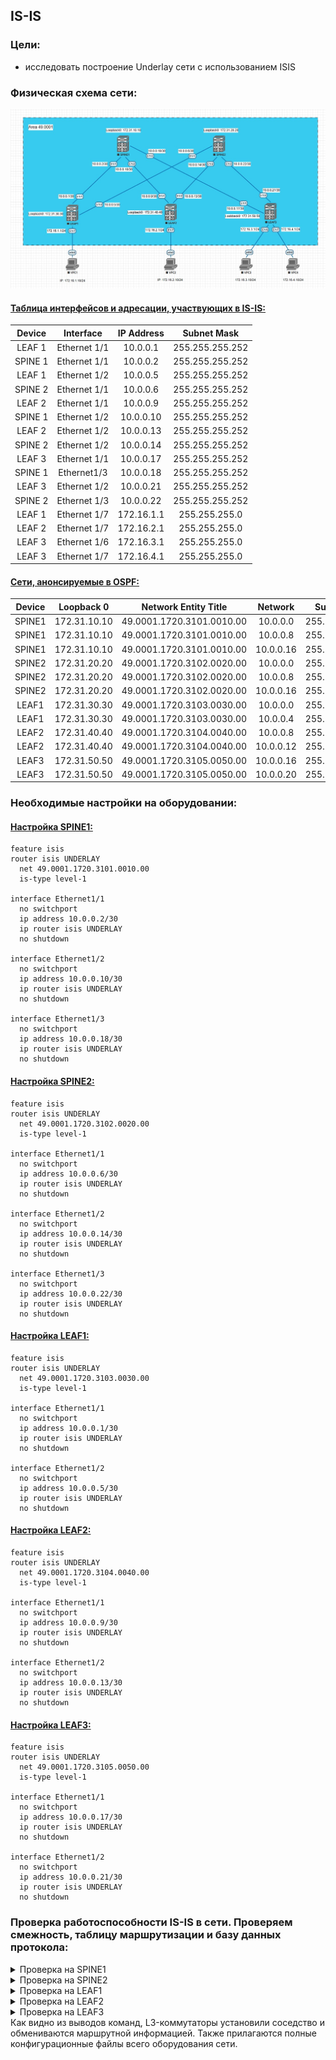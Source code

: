 ## IS-IS

### Цели:
- исследовать построение Underlay сети с использованием ISIS

### Физическая схема сети:
![Схема](Network_topology_with_isis.jpg)

#### <u>Таблица интерфейсов и адресации, участвующих в IS-IS:</u>

|Device|Interface|IP Address|Subnet Mask|
|:-:|:-:|:-:|:-:|
|LEAF 1|Ethernet 1/1|10.0.0.1|255.255.255.252|
|SPINE 1|Ethernet 1/1|10.0.0.2|255.255.255.252|
|LEAF 1|Ethernet 1/2|10.0.0.5|255.255.255.252|
|SPINE 2|Ethernet 1/1|10.0.0.6|255.255.255.252|
|LEAF 2|Ethernet 1/1|10.0.0.9|255.255.255.252|
|SPINE 1|Ethernet 1/2|10.0.0.10|255.255.255.252|
|LEAF 2|Ethernet 1/2|10.0.0.13|255.255.255.252|
|SPINE 2|Ethernet 1/2|10.0.0.14|255.255.255.252|
|LEAF 3|Ethernet 1/1|10.0.0.17|255.255.255.252|
|SPINE 1|Ethernet1/3|10.0.0.18|255.255.255.252|
|LEAF 3|Ethernet 1/2|10.0.0.21|255.255.255.252|
|SPINE 2|Ethernet 1/3|10.0.0.22|255.255.255.252|
|LEAF 1|Ethernet 1/7|172.16.1.1|255.255.255.0|
|LEAF 2|Ethernet 1/7|172.16.2.1|255.255.255.0|
|LEAF 3|Ethernet 1/6|172.16.3.1|255.255.255.0|
|LEAF 3|Ethernet 1/7|172.16.4.1|255.255.255.0|

#### <u>Сети, анонсируемые в OSPF:</u>

|Device|Loopback 0|Network Entity Title|Network|Subnet Mask|
|:-:|:-:|:-:|:-:|:-:|
|SPINE1|172.31.10.10|49.0001.1720.3101.0010.00|10.0.0.0|255.255.255.252|
|SPINE1|172.31.10.10|49.0001.1720.3101.0010.00|10.0.0.8|255.255.255.252|
|SPINE1|172.31.10.10|49.0001.1720.3101.0010.00|10.0.0.16|255.255.255.252|
|SPINE2|172.31.20.20|49.0001.1720.3102.0020.00|10.0.0.0|255.255.255.252|
|SPINE2|172.31.20.20|49.0001.1720.3102.0020.00|10.0.0.8|255.255.255.252|
|SPINE2|172.31.20.20|49.0001.1720.3102.0020.00|10.0.0.16|255.255.255.252|
|LEAF1|172.31.30.30|49.0001.1720.3103.0030.00|10.0.0.0|255.255.255.252|
|LEAF1|172.31.30.30|49.0001.1720.3103.0030.00|10.0.0.4|255.255.255.252|
|LEAF2|172.31.40.40|49.0001.1720.3104.0040.00|10.0.0.8|255.255.255.252|
|LEAF2|172.31.40.40|49.0001.1720.3104.0040.00|10.0.0.12|255.255.255.252|
|LEAF3|172.31.50.50|49.0001.1720.3105.0050.00|10.0.0.16|255.255.255.252|
|LEAF3|172.31.50.50|49.0001.1720.3105.0050.00|10.0.0.20|255.255.255.252|

### Необходимые настройки на оборудовании:

#### <u>Настройка SPINE1:</u>
```
feature isis
router isis UNDERLAY
  net 49.0001.1720.3101.0010.00
  is-type level-1

interface Ethernet1/1
  no switchport
  ip address 10.0.0.2/30
  ip router isis UNDERLAY
  no shutdown

interface Ethernet1/2
  no switchport
  ip address 10.0.0.10/30
  ip router isis UNDERLAY
  no shutdown

interface Ethernet1/3
  no switchport
  ip address 10.0.0.18/30
  ip router isis UNDERLAY
  no shutdown
```

#### <u>Настройка SPINE2:</u>
```
feature isis
router isis UNDERLAY
  net 49.0001.1720.3102.0020.00
  is-type level-1

interface Ethernet1/1
  no switchport
  ip address 10.0.0.6/30
  ip router isis UNDERLAY
  no shutdown

interface Ethernet1/2
  no switchport
  ip address 10.0.0.14/30
  ip router isis UNDERLAY
  no shutdown

interface Ethernet1/3
  no switchport
  ip address 10.0.0.22/30
  ip router isis UNDERLAY
  no shutdown
  ```
  #### <u>Настройка LEAF1:</u>
```
feature isis
router isis UNDERLAY
  net 49.0001.1720.3103.0030.00
  is-type level-1

interface Ethernet1/1
  no switchport
  ip address 10.0.0.1/30
  ip router isis UNDERLAY
  no shutdown

interface Ethernet1/2
  no switchport
  ip address 10.0.0.5/30
  ip router isis UNDERLAY
  no shutdown
  ```
  #### <u>Настройка LEAF2:</u>
```
feature isis
router isis UNDERLAY
  net 49.0001.1720.3104.0040.00
  is-type level-1

interface Ethernet1/1
  no switchport
  ip address 10.0.0.9/30
  ip router isis UNDERLAY
  no shutdown

interface Ethernet1/2
  no switchport
  ip address 10.0.0.13/30
  ip router isis UNDERLAY
  no shutdown
  ```
  #### <u>Настройка LEAF3:</u>
```
feature isis
router isis UNDERLAY
  net 49.0001.1720.3105.0050.00
  is-type level-1

interface Ethernet1/1
  no switchport
  ip address 10.0.0.17/30
  ip router isis UNDERLAY
  no shutdown

interface Ethernet1/2
  no switchport
  ip address 10.0.0.21/30
  ip router isis UNDERLAY
  no shutdown
  ```
### Проверка работоспособности IS-IS в сети. Проверяем смежность, таблицу маршрутизации и базу данных протокола:

<details>
<summary>Проверка на SPINE1</summary>

```
SPINE1# sh isis adjacency 
IS-IS process: UNDERLAY VRF: default
IS-IS adjacency database:
Legend: '!': No AF level connectivity in given topology
System ID       SNPA            Level  State  Hold Time  Interface
LEAF1           5003.0000.1b08  1      UP     00:00:07   Ethernet1/1
LEAF2           5004.0000.1b08  1      UP     00:00:07   Ethernet1/2
LEAF3           5005.0000.1b08  1      UP     00:00:08   Ethernet1/3


SPINE1# sh ip route isis
IP Route Table for VRF "default"
'*' denotes best ucast next-hop
'**' denotes best mcast next-hop
'[x/y]' denotes [preference/metric]
'%<string>' in via output denotes VRF <string>

10.0.0.4/30, ubest/mbest: 1/0
    *via 10.0.0.1, Eth1/1, [115/80], 00:32:55, isis-UNDERLAY, L1
10.0.0.12/30, ubest/mbest: 1/0
    *via 10.0.0.9, Eth1/2, [115/80], 00:19:27, isis-UNDERLAY, L1
10.0.0.20/30, ubest/mbest: 1/0
    *via 10.0.0.17, Eth1/3, [115/80], 00:00:54, isis-UNDERLAY, L1


SPINE1# sh isis database 
IS-IS Process: UNDERLAY LSP database VRF: default
IS-IS Level-1 Link State Database
  LSPID                 Seq Number   Checksum  Lifetime   A/P/O/T
  SPINE1.00-00        * 0x00000009   0xDE05    930        0/0/0/1
  SPINE2.00-00          0x00000009   0xF598    928        0/0/0/1
  LEAF1.00-00           0x00000005   0x8FF5    674        0/0/0/1
  LEAF1.01-00           0x00000005   0x4AD1    1175       0/0/0/1
  LEAF1.02-00           0x00000004   0xDC2E    705        0/0/0/1
  LEAF2.00-00           0x00000004   0x0604    959        0/0/0/1
  LEAF2.01-00           0x00000003   0x17E4    879        0/0/0/1
  LEAF2.02-00           0x00000003   0xA742    950        0/0/0/1
  LEAF3.00-00           0x00000002   0x2966    929        0/0/0/1
  LEAF3.01-00           0x00000001   0xE3F7    929        0/0/0/1
  LEAF3.02-00           0x00000001   0x7455    929        0/0/0/1

IS-IS Level-2 Link State Database
  LSPID                 Seq Number   Checksum  Lifetime   A/P/O/T
```
</details>
<details>
<summary>Проверка на SPINE2</summary>

```
SPINE2# sh isis adjacency
IS-IS process: UNDERLAY VRF: default
IS-IS adjacency database:
Legend: '!': No AF level connectivity in given topology
System ID       SNPA            Level  State  Hold Time  Interface
LEAF1           5003.0000.1b08  1      UP     00:00:09   Ethernet1/1
LEAF2           5004.0000.1b08  1      UP     00:00:08   Ethernet1/2
LEAF3           5005.0000.1b08  1      UP     00:00:09   Ethernet1/3


SPINE2# sh ip route isis
IP Route Table for VRF "default"
'*' denotes best ucast next-hop
'**' denotes best mcast next-hop
'[x/y]' denotes [preference/metric]
'%<string>' in via output denotes VRF <string>

10.0.0.0/30, ubest/mbest: 1/0
    *via 10.0.0.5, Eth1/1, [115/80], 00:39:25, isis-UNDERLAY, L1
10.0.0.8/30, ubest/mbest: 1/0
    *via 10.0.0.13, Eth1/2, [115/80], 00:25:57, isis-UNDERLAY, L1
10.0.0.16/30, ubest/mbest: 1/0
    *via 10.0.0.21, Eth1/3, [115/80], 00:07:24, isis-UNDERLAY, L1
	
SPINE2# sh isis database 
IS-IS Process: UNDERLAY LSP database VRF: default
IS-IS Level-1 Link State Database
  LSPID                 Seq Number   Checksum  Lifetime   A/P/O/T
  SPINE1.00-00          0x00000009   0xDE05    732        0/0/0/1
  SPINE2.00-00        * 0x00000009   0xF598    733        0/0/0/1
  LEAF1.00-00           0x00000006   0x8DF6    1041       0/0/0/1
  LEAF1.01-00           0x00000005   0x4AD1    978        0/0/0/1
  LEAF1.02-00           0x00000005   0xDA2F    1094       0/0/0/1
  LEAF2.00-00           0x00000004   0x0604    763        0/0/0/1
  LEAF2.01-00           0x00000003   0x17E4    683        0/0/0/1
  LEAF2.02-00           0x00000003   0xA742    754        0/0/0/1
  LEAF3.00-00           0x00000002   0x2966    732        0/0/0/1
  LEAF3.01-00           0x00000001   0xE3F7    733        0/0/0/1
  LEAF3.02-00           0x00000001   0x7455    733        0/0/0/1

IS-IS Level-2 Link State Database
  LSPID                 Seq Number   Checksum  Lifetime   A/P/O/T
```
</details>
<details>
<summary>Проверка на LEAF1</summary>

```
LEAF1# sh isis adjacency 
IS-IS process: UNDERLAY VRF: default
IS-IS adjacency database:
Legend: '!': No AF level connectivity in given topology
System ID       SNPA            Level  State  Hold Time  Interface
SPINE1          5001.0000.1b08  1      UP     00:00:30   Ethernet1/1
SPINE2          5002.0000.1b08  1      UP     00:00:28   Ethernet1/2

LEAF1# sh ip route isis
IP Route Table for VRF "default"
'*' denotes best ucast next-hop
'**' denotes best mcast next-hop
'[x/y]' denotes [preference/metric]
'%<string>' in via output denotes VRF <string>

10.0.0.8/30, ubest/mbest: 1/0
    *via 10.0.0.2, Eth1/1, [115/80], 00:41:18, isis-UNDERLAY, L1
10.0.0.12/30, ubest/mbest: 1/0
    *via 10.0.0.6, Eth1/2, [115/80], 00:41:18, isis-UNDERLAY, L1
10.0.0.16/30, ubest/mbest: 1/0
    *via 10.0.0.2, Eth1/1, [115/80], 00:41:18, isis-UNDERLAY, L1
10.0.0.20/30, ubest/mbest: 1/0
    *via 10.0.0.6, Eth1/2, [115/80], 00:41:18, isis-UNDERLAY, L1
	
LEAF1# sh isis database 
IS-IS Process: UNDERLAY LSP database VRF: default
IS-IS Level-1 Link State Database
  LSPID                 Seq Number   Checksum  Lifetime   A/P/O/T
  SPINE1.00-00          0x0000000A   0xDC06    1079       0/0/0/1
  SPINE2.00-00          0x0000000A   0xF399    1153       0/0/0/1
  LEAF1.00-00         * 0x00000006   0x8DF6    866        0/0/0/1
  LEAF1.01-00         * 0x00000005   0x4AD1    804        0/0/0/1
  LEAF1.02-00         * 0x00000005   0xDA2F    920        0/0/0/1
  LEAF2.00-00           0x00000005   0x0405    1121       0/0/0/1
  LEAF2.01-00           0x00000004   0x15E5    1049       0/0/0/1
  LEAF2.02-00           0x00000004   0xA543    1155       0/0/0/1
  LEAF3.00-00           0x00000003   0x2767    1110       0/0/0/1
  LEAF3.01-00           0x00000002   0xE1F8    1099       0/0/0/1
  LEAF3.02-00           0x00000002   0x7256    1130       0/0/0/1

IS-IS Level-2 Link State Database
  LSPID                 Seq Number   Checksum  Lifetime   A/P/O/T
```
</details>
<details>
<summary>Проверка на LEAF2</summary>

```
LEAF2# sh isis adjacency 
IS-IS process: UNDERLAY VRF: default
IS-IS adjacency database:
Legend: '!': No AF level connectivity in given topology
System ID       SNPA            Level  State  Hold Time  Interface
SPINE1          5001.0000.1b08  1      UP     00:00:28   Ethernet1/1
SPINE2          5002.0000.1b08  1      UP     00:00:30   Ethernet1/2

LEAF2# sh ip route isis
IP Route Table for VRF "default"
'*' denotes best ucast next-hop
'**' denotes best mcast next-hop
'[x/y]' denotes [preference/metric]
'%<string>' in via output denotes VRF <string>

10.0.0.0/30, ubest/mbest: 1/0
    *via 10.0.0.10, Eth1/1, [115/80], 00:29:56, isis-UNDERLAY, L1
10.0.0.4/30, ubest/mbest: 1/0
    *via 10.0.0.14, Eth1/2, [115/80], 00:29:56, isis-UNDERLAY, L1
10.0.0.16/30, ubest/mbest: 1/0
    *via 10.0.0.10, Eth1/1, [115/80], 00:29:56, isis-UNDERLAY, L1
10.0.0.20/30, ubest/mbest: 1/0
    *via 10.0.0.14, Eth1/2, [115/80], 00:29:56, isis-UNDERLAY, L1
	
LEAF2# sh isis database 
IS-IS Process: UNDERLAY LSP database VRF: default
IS-IS Level-1 Link State Database
  LSPID                 Seq Number   Checksum  Lifetime   A/P/O/T
  SPINE1.00-00          0x0000000A   0xDC06    1022       0/0/0/1
  SPINE2.00-00          0x0000000A   0xF399    1097       0/0/0/1
  LEAF1.00-00           0x00000006   0x8DF6    808        0/0/0/1
  LEAF1.01-00           0x00000005   0x4AD1    745        0/0/0/1
  LEAF1.02-00           0x00000005   0xDA2F    861        0/0/0/1
  LEAF2.00-00         * 0x00000005   0x0405    1066       0/0/0/1
  LEAF2.01-00         * 0x00000004   0x15E5    994        0/0/0/1
  LEAF2.02-00         * 0x00000004   0xA543    1100       0/0/0/1
  LEAF3.00-00           0x00000003   0x2767    1053       0/0/0/1
  LEAF3.01-00           0x00000002   0xE1F8    1042       0/0/0/1
  LEAF3.02-00           0x00000002   0x7256    1073       0/0/0/1

IS-IS Level-2 Link State Database
  LSPID                 Seq Number   Checksum  Lifetime   A/P/O/T
```
</details>
<details>
<summary>Проверка на LEAF3</summary>

```
LEAF3# sh isis adjacency 
IS-IS process: UNDERLAY VRF: default
IS-IS adjacency database:
Legend: '!': No AF level connectivity in given topology
System ID       SNPA            Level  State  Hold Time  Interface
SPINE1          5001.0000.1b08  1      UP     00:00:26   Ethernet1/1
SPINE2          5002.0000.1b08  1      UP     00:00:24   Ethernet1/2

LEAF3# sh ip route isis
IP Route Table for VRF "default"
'*' denotes best ucast next-hop
'**' denotes best mcast next-hop
'[x/y]' denotes [preference/metric]
'%<string>' in via output denotes VRF <string>

10.0.0.0/30, ubest/mbest: 1/0
    *via 10.0.0.18, Eth1/1, [115/80], 00:12:11, isis-UNDERLAY, L1
10.0.0.4/30, ubest/mbest: 1/0
    *via 10.0.0.22, Eth1/2, [115/80], 00:12:11, isis-UNDERLAY, L1
10.0.0.8/30, ubest/mbest: 1/0
    *via 10.0.0.18, Eth1/1, [115/80], 00:12:11, isis-UNDERLAY, L1
10.0.0.12/30, ubest/mbest: 1/0
    *via 10.0.0.22, Eth1/2, [115/80], 00:12:11, isis-UNDERLAY, L1
	
LEAF3# sh isis database 
IS-IS Process: UNDERLAY LSP database VRF: default
IS-IS Level-1 Link State Database
  LSPID                 Seq Number   Checksum  Lifetime   A/P/O/T
  SPINE1.00-00          0x0000000A   0xDC06    975        0/0/0/1
  SPINE2.00-00          0x0000000A   0xF399    1049       0/0/0/1
  LEAF1.00-00           0x00000006   0x8DF6    760        0/0/0/1
  LEAF1.01-00           0x00000005   0x4AD1    698        0/0/0/1
  LEAF1.02-00           0x00000005   0xDA2F    814        0/0/0/1
  LEAF2.00-00           0x00000005   0x0405    1016       0/0/0/1
  LEAF2.01-00           0x00000004   0x15E5    945        0/0/0/1
  LEAF2.02-00           0x00000004   0xA543    1050       0/0/0/1
  LEAF3.00-00         * 0x00000003   0x2767    1008       0/0/0/1
  LEAF3.01-00         * 0x00000002   0xE1F8    997        0/0/0/1
  LEAF3.02-00         * 0x00000002   0x7256    1027       0/0/0/1

IS-IS Level-2 Link State Database
  LSPID                 Seq Number   Checksum  Lifetime   A/P/O/T
```
</details>
Как видно из выводов команд, L3-коммутаторы установили соседство и обмениваются маршрутной информацией. Также прилагаются полные конфигурационные файлы всего оборудования сети.